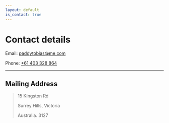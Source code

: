```yaml
---
layout: default
is_contact: true
---
```

# Contact details

Email: [paddytobias@me.com](mailto:paddytobias@me.com)

Phone: [+61 403 328 864](tel:+61-403328864)

---

## Mailing Address

> 15 Kingston Rd
>
> Surrey Hills, Victoria
>
> Australia. 3127
